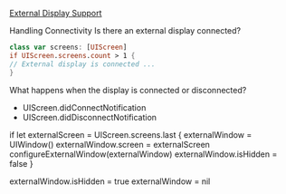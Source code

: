 
[External Display Support](1-external-display-support.md)

Handling Connectivity
Is there an external display connected?

```swift
class var screens: [UIScreen]
if UIScreen.screens.count > 1 {
// External display is connected ...
}
```

What happens when the display is connected or disconnected?

- UIScreen.didConnectNotification
- UIScreen.didDisconnectNotification


if let externalScreen = UIScreen.screens.last {
    externalWindow = UIWindow()
    externalWindow.screen = externalScreen
    configureExternalWindow(externalWindow)
    externalWindow.isHidden = false
}

 
externalWindow.isHidden = true
externalWindow = nil
